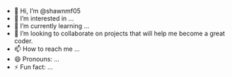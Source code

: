 - 👋 Hi, I’m @shawnmf05
- 👀 I’m interested in ...
- 🌱 I’m currently learning ...
- 💞️ I’m looking to collaborate on projects that will help me become a great coder.
- 📫 How to reach me ...
- 😄 Pronouns: ...
- ⚡ Fun fact: ...

<!---
shawnmf05/shawnmf05 is a ✨ special ✨ repository because its `README.md` (this file) appears on your GitHub profile.
You can click the Preview link to take a look at your changes.
--->

